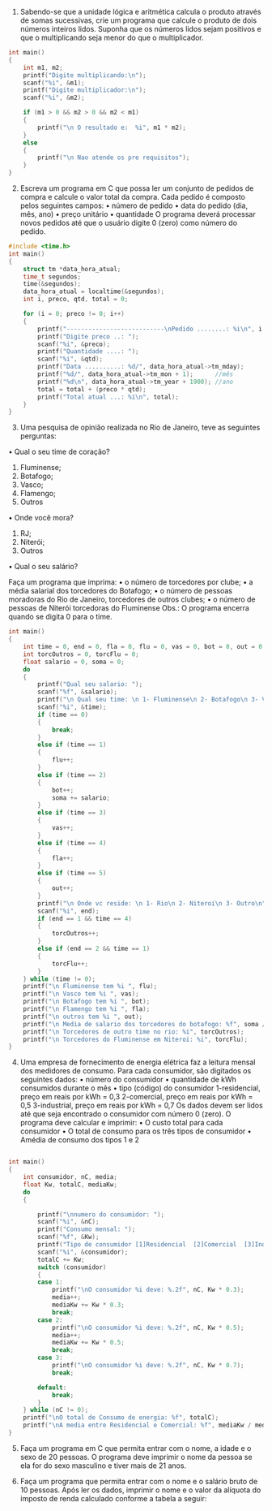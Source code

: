 1. Sabendo-se que a unidade lógica e aritmética calcula o produto através de somas sucessivas, crie
um programa que calcule o produto de dois números inteiros lidos. Suponha que os números lidos
sejam positivos e que o multiplicando seja menor do que o multiplicador.

```c
int main()
{
    int m1, m2;
    printf("Digite multiplicando:\n");
    scanf("%i", &m1);
    printf("Digite multiplicador:\n");
    scanf("%i", &m2);

    if (m1 > 0 && m2 > 0 && m2 < m1)
    {
        printf("\n O resultado e:  %i", m1 * m2);
    }
    else
    {
        printf("\n Nao atende os pre requisitos");
    }
}
```

2. Escreva um programa em C que possa ler um conjunto de pedidos de compra e calcule o valor total
da compra. Cada pedido é composto pelos seguintes campos:
• número de pedido
• data do pedido (dia, mês, ano)
• preço unitário
• quantidade
O programa deverá processar novos pedidos até que o usuário digite 0 (zero) como número do
pedido.

```c
#include <time.h>
int main()
{
    struct tm *data_hora_atual;
    time_t segundos;
    time(&segundos);
    data_hora_atual = localtime(&segundos);
    int i, preco, qtd, total = 0;

    for (i = 0; preco != 0; i++)
    {
        printf("---------------------------\nPedido ........: %i\n", i + 1);
        printf("Digite preco ..: ");
        scanf("%i", &preco);
        printf("Quantidade ....: ");
        scanf("%i", &qtd);
        printf("Data ..........: %d/", data_hora_atual->tm_mday);
        printf("%d/", data_hora_atual->tm_mon + 1);      //mês
        printf("%d\n", data_hora_atual->tm_year + 1900); //ano
        total = total + (preco * qtd);
        printf("Total atual ...: %i\n", total);
    }
}
```

3. Uma pesquisa de opinião realizada no Rio de Janeiro, teve as seguintes perguntas:

• Qual o seu time de coração?
1. Fluminense;
2. Botafogo;
3. Vasco;
4. Flamengo;
5. Outros

• Onde você mora?
1. RJ;
2. Niterói;
3. Outros

• Qual o seu salário?

Faça um programa que imprima:
• o número de torcedores por clube;
• a média salarial dos torcedores do Botafogo;
• o número de pessoas moradoras do Rio de Janeiro, torcedores de outros clubes;
• o número de pessoas de Niterói torcedoras do Fluminense
Obs.: O programa encerra quando se digita 0 para o time.
```c
int main()
{
    int time = 0, end = 0, fla = 0, flu = 0, vas = 0, bot = 0, out = 0;
    int torcOutros = 0, torcFlu = 0;
    float salario = 0, soma = 0;
    do
    {
        printf("Qual seu salario: ");
        scanf("%f", &salario);
        printf("\n Qual seu time: \n 1- Fluminense\n 2- Botafogo\n 3- Vasco\n 4- Flamengo \n 5- Outros\n 0 - SAIR\n");
        scanf("%i", &time);
        if (time == 0)
        {
            break;
        }
        else if (time == 1)
        {
            flu++;
        }
        else if (time == 2)
        {
            bot++;
            soma += salario;
        }
        else if (time == 3)
        {
            vas++;
        }
        else if (time == 4)
        {
            fla++;
        }
        else if (time == 5)
        {
            out++;
        }
        printf("\n Onde vc reside: \n 1- Rio\n 2- Niteroi\n 3- Outro\n");
        scanf("%i", end);
        if (end == 1 && time == 4)
        {
            torcOutros++;
        }
        else if (end == 2 && time == 1)
        {
            torcFlu++;
        }
    } while (time != 0);
    printf("\n Fluminense tem %i ", flu);
    printf("\n Vasco tem %i ", vas);
    printf("\n Botafogo tem %i ", bot);
    printf("\n Flamengo tem %i ", fla);
    printf("\n outros tem %i ", out);
    printf("\n Media de salario dos torcedores do botafogo: %f", soma / bot);
    printf("\n Torcedores de outro time no rio: %i", torcOutros);
    printf("\n Torcedores do Fluminense em Niteroi: %i", torcFlu);
}
```

4. Uma empresa de fornecimento de energia elétrica faz a leitura mensal dos medidores de consumo.
Para cada consumidor, são digitados os seguintes dados:
• número do consumidor
• quantidade de kWh consumidos durante o mês
• tipo (código) do consumidor
1-residencial, preço em reais por kWh = 0,3
2-comercial, preço em reais por kWh = 0,5
3-industrial, preço em reais por kWh = 0,7
Os dados devem ser lidos até que seja encontrado o consumidor com número 0 (zero). O
programa deve calcular e imprimir:
• O custo total para cada consumidor
• O total de consumo para os três tipos de consumidor
 • Amédia de consumo dos tipos 1 e 2

```c

int main()
{
    int consumidor, nC, media;
    float Kw, totalC, mediaKw;
    do
    {

        printf("\nnumero do consumidor: ");
        scanf("%i", &nC);
        printf("Consumo mensal: ");
        scanf("%f", &Kw);
        printf("Tipo de consumidor [1]Residencial  [2]Comercial  [3]Industrial: ");
        scanf("%i", &consumidor);
        totalC += Kw;
        switch (consumidor)
        {
        case 1:
            printf("\nO consumidor %i deve: %.2f", nC, Kw * 0.3);
            media++;
            mediaKw += Kw * 0.3;
            break;
        case 2:
            printf("\nO consumidor %i deve: %.2f", nC, Kw * 0.5);
            media++;
            mediaKw += Kw * 0.5;
            break;
        case 3:
            printf("\nO consumidor %i deve: %.2f", nC, Kw * 0.7);
            break;

        default:
            break;
        }
    } while (nC != 0);
    printf("\nO total de Consumo de energia: %f", totalC);
    printf("\nA media entre Residencial e Comercial: %f", mediaKw / media);
}
```

5. Faça um programa em C que permita entrar com o nome, a idade e o sexo de 20 pessoas. O
programa deve imprimir o nome da pessoa se ela for do sexo masculino e tiver mais de 21 anos.

6. Faça um programa que permita entrar com o nome e o salário bruto de 10 pessoas. Após ler os
dados, imprimir o nome e o valor da alíquota do imposto de renda calculado conforme a tabela a
seguir:
